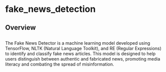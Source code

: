 # fake_news_detection
## <h2>Overview<h2>

<p>The Fake News Detector is a machine learning model developed using TensorFlow, NLTK (Natural Language Toolkit), and RE (Regular Expressions) to identify and classify fake news articles. This model is designed to help users distinguish between authentic and fabricated news, promoting media literacy and combating the spread of misinformation.<p>